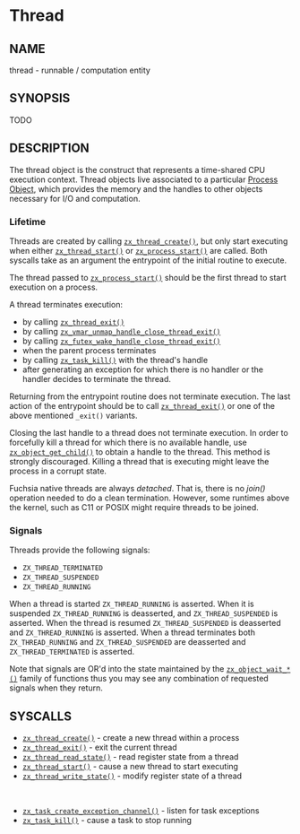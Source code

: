 # Thread

## NAME

thread - runnable / computation entity

## SYNOPSIS

TODO

## DESCRIPTION

The thread object is the construct that represents a time-shared CPU execution
context. Thread objects live associated to a particular
[Process Object](process.md), which provides the memory and the handles to other
objects necessary for I/O and computation.

### Lifetime
Threads are created by calling [`zx_thread_create()`], but only start executing
when either [`zx_thread_start()`] or [`zx_process_start()`] are called. Both syscalls
take as an argument the entrypoint of the initial routine to execute.

The thread passed to [`zx_process_start()`] should be the first thread to start execution
on a process.

A thread terminates execution:
+ by calling [`zx_thread_exit()`]
+ by calling [`zx_vmar_unmap_handle_close_thread_exit()`]
+ by calling [`zx_futex_wake_handle_close_thread_exit()`]
+ when the parent process terminates
+ by calling [`zx_task_kill()`] with the thread's handle
+ after generating an exception for which there is no handler or the handler
decides to terminate the thread.

Returning from the entrypoint routine does not terminate execution. The last
action of the entrypoint should be to call [`zx_thread_exit()`] or one of the
above mentioned `_exit()` variants.

Closing the last handle to a thread does not terminate execution. In order to
forcefully kill a thread for which there is no available handle, use
[`zx_object_get_child()`] to obtain a handle to the thread. This method is strongly
discouraged. Killing a thread that is executing might leave the process in a
corrupt state.

Fuchsia native threads are always *detached*. That is, there is no *join()* operation
needed to do a clean termination. However, some runtimes above the kernel, such as
C11 or POSIX might require threads to be joined.

### Signals
Threads provide the following signals:
+ `ZX_THREAD_TERMINATED`
+ `ZX_THREAD_SUSPENDED`
+ `ZX_THREAD_RUNNING`

When a thread is started `ZX_THREAD_RUNNING` is asserted. When it is suspended
`ZX_THREAD_RUNNING` is deasserted, and `ZX_THREAD_SUSPENDED` is asserted. When
the thread is resumed `ZX_THREAD_SUSPENDED` is deasserted and
`ZX_THREAD_RUNNING` is asserted. When a thread terminates both
`ZX_THREAD_RUNNING` and `ZX_THREAD_SUSPENDED` are deasserted and
`ZX_THREAD_TERMINATED` is asserted.

Note that signals are OR'd into the state maintained by the
[`zx_object_wait_*()`](/docs/reference/syscalls/object_wait_one.md) family of functions thus
you may see any combination of requested signals when they return.

## SYSCALLS

 - [`zx_thread_create()`] - create a new thread within a process
 - [`zx_thread_exit()`] - exit the current thread
 - [`zx_thread_read_state()`] - read register state from a thread
 - [`zx_thread_start()`] - cause a new thread to start executing
 - [`zx_thread_write_state()`] - modify register state of a thread

<br>

 - [`zx_task_create_exception_channel()`] - listen for task exceptions
 - [`zx_task_kill()`] - cause a task to stop running

[`zx_futex_wake_handle_close_thread_exit()`]: /docs/reference/syscalls/futex_wake_handle_close_thread_exit.md
[`zx_object_get_child()`]: /docs/reference/syscalls/object_get_child.md
[`zx_process_start()`]: /docs/reference/syscalls/process_start.md
[`zx_task_create_exception_channel()`]: /docs/reference/syscalls/task_create_exception_channel.md
[`zx_task_kill()`]: /docs/reference/syscalls/task_kill.md
[`zx_thread_create()`]: /docs/reference/syscalls/thread_create.md
[`zx_thread_exit()`]: /docs/reference/syscalls/thread_exit.md
[`zx_thread_read_state()`]: /docs/reference/syscalls/thread_read_state.md
[`zx_thread_write_state()`]: /docs/reference/syscalls/thread_write_state.md
[`zx_thread_start()`]: /docs/reference/syscalls/thread_start.md
[`zx_vmar_unmap_handle_close_thread_exit()`]: /docs/reference/syscalls/vmar_unmap_handle_close_thread_exit.md
